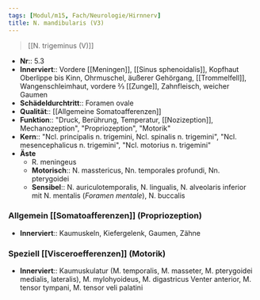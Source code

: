 ```yaml
---
tags: [Modul/m15, Fach/Neurologie/Hirnnerv]
title: N. mandibularis (V3)
---
```

> [[N. trigeminus (V)]]
- **Nr**:: 5.3
- **Innerviert**:: Vordere [[Meningen]], [[Sinus sphenoidalis]], Kopfhaut Oberlippe bis Kinn, Ohrmuschel, äußerer Gehörgang, [[Trommelfell]], Wangenschleimhaut, vordere ⅔ [[Zunge]], Zahnfleisch, weicher Gaumen
- **Schädeldurchtritt**:: Foramen ovale
- **Qualität**:: [[Allgemeine Somatoafferenzen]]
- **Funktion**:: "Druck, Berührung, Temperatur, [[Nozizeption]], Mechanozeption", "Propriozeption", "Motorik"
- **Kern**:: "Ncl. principalis n. trigemini, Ncl. spinalis n. trigemini", "Ncl. mesencephalicus n. trigemini", "Ncl. motorius n. trigemini"
- **Äste**
	- R. meningeus
	- **Motorisch**:: N. masstericus, Nn. temporales profundi, Nn. pterygoidei
	- **Sensibel**:: N. auriculotemporalis, N. lingualis, N. alveolaris inferior mit N. mentalis (*Foramen mentale*), N. buccalis
### Allgemein [[Somatoafferenzen]] (Propriozeption)
- **Innerviert**:: Kaumuskeln, Kiefergelenk, Gaumen, Zähne
### Speziell [[Visceroefferenzen]] (Motorik)
- **Innerviert**:: Kaumuskulatur (M. temporalis, M. masseter, M. pterygoidei medialis, lateralis), M. mylohyoideus, M. digastricus Venter anterior, M. tensor tympani, M. tensor veli palatini